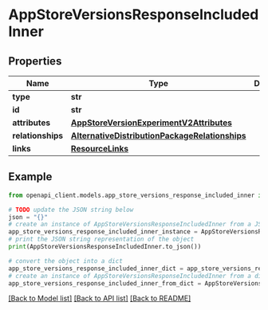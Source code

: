 # AppStoreVersionsResponseIncludedInner


## Properties

Name | Type | Description | Notes
------------ | ------------- | ------------- | -------------
**type** | **str** |  | 
**id** | **str** |  | 
**attributes** | [**AppStoreVersionExperimentV2Attributes**](AppStoreVersionExperimentV2Attributes.md) |  | [optional] 
**relationships** | [**AlternativeDistributionPackageRelationships**](AlternativeDistributionPackageRelationships.md) |  | [optional] 
**links** | [**ResourceLinks**](ResourceLinks.md) |  | [optional] 

## Example

```python
from openapi_client.models.app_store_versions_response_included_inner import AppStoreVersionsResponseIncludedInner

# TODO update the JSON string below
json = "{}"
# create an instance of AppStoreVersionsResponseIncludedInner from a JSON string
app_store_versions_response_included_inner_instance = AppStoreVersionsResponseIncludedInner.from_json(json)
# print the JSON string representation of the object
print(AppStoreVersionsResponseIncludedInner.to_json())

# convert the object into a dict
app_store_versions_response_included_inner_dict = app_store_versions_response_included_inner_instance.to_dict()
# create an instance of AppStoreVersionsResponseIncludedInner from a dict
app_store_versions_response_included_inner_from_dict = AppStoreVersionsResponseIncludedInner.from_dict(app_store_versions_response_included_inner_dict)
```
[[Back to Model list]](../README.md#documentation-for-models) [[Back to API list]](../README.md#documentation-for-api-endpoints) [[Back to README]](../README.md)


